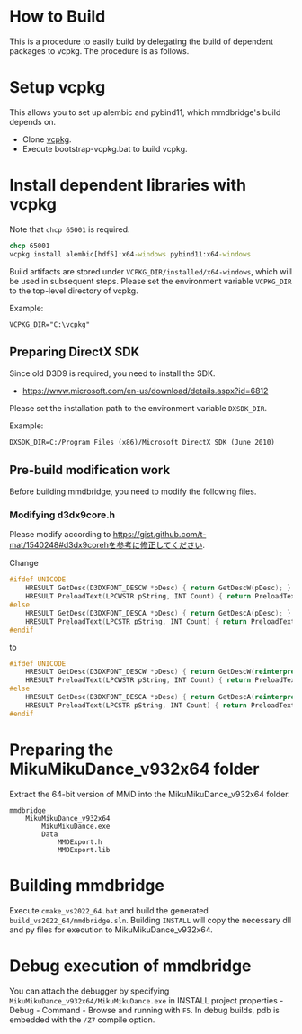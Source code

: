 # How to Build
This is a procedure to easily build by delegating the build of dependent packages to vcpkg.
The procedure is as follows.

# Setup vcpkg

This allows you to set up alembic and pybind11, which mmdbridge's build depends on.

* Clone [vcpkg](https://github.com/Microsoft/vcpkg).
* Execute bootstrap-vcpkg.bat to build vcpkg.

# Install dependent libraries with vcpkg

Note that `chcp 65001` is required.

```cmd
chcp 65001
vcpkg install alembic[hdf5]:x64-windows pybind11:x64-windows
```

Build artifacts are stored under `VCPKG_DIR/installed/x64-windows`, which will be used in subsequent steps.
Please set the environment variable `VCPKG_DIR` to the top-level directory of vcpkg.

Example:

```
VCPKG_DIR="C:\vcpkg"
```

## Preparing DirectX SDK
Since old D3D9 is required, you need to install the SDK.

* https://www.microsoft.com/en-us/download/details.aspx?id=6812

Please set the installation path to the environment variable `DXSDK_DIR`.

Example:

```
DXSDK_DIR=C:/Program Files (x86)/Microsoft DirectX SDK (June 2010)
```

## Pre-build modification work

Before building mmdbridge, you need to modify the following files.

### Modifying d3dx9core.h

Please modify according to https://gist.github.com/t-mat/1540248#d3dx9corehを参考に修正してください.

Change
```cpp
#ifdef UNICODE
    HRESULT GetDesc(D3DXFONT_DESCW *pDesc) { return GetDescW(pDesc); }
    HRESULT PreloadText(LPCWSTR pString, INT Count) { return PreloadTextW(pString, Count); }
#else
    HRESULT GetDesc(D3DXFONT_DESCA *pDesc) { return GetDescA(pDesc); }
    HRESULT PreloadText(LPCSTR pString, INT Count) { return PreloadTextA(pString, Count); }
#endif
```
to
```cpp
#ifdef UNICODE
    HRESULT GetDesc(D3DXFONT_DESCW *pDesc) { return GetDescW(reinterpret_cast<ID3DXFont*>(this), pDesc); }
    HRESULT PreloadText(LPCWSTR pString, INT Count) { return PreloadTextW(reinterpret_cast<ID3DXFont*>(this), pString, Count); }
#else
    HRESULT GetDesc(D3DXFONT_DESCA *pDesc) { return GetDescA(reinterpret_cast<ID3DXFont*>(this), pDesc); }
    HRESULT PreloadText(LPCSTR pString, INT Count) { return PreloadTextA(reinterpret_cast<ID3DXFont*>(this), pString, Count); }
#endif
```

# Preparing the MikuMikuDance_v932x64 folder
Extract the 64-bit version of MMD into the MikuMikuDance_v932x64 folder.

```
mmdbridge
    MikuMikuDance_v932x64
        MikuMikuDance.exe
        Data
            MMDExport.h
            MMDExport.lib
```

# Building mmdbridge
Execute `cmake_vs2022_64.bat` and build the generated `build_vs2022_64/mmdbridge.sln`. Building `INSTALL` will copy the necessary dll and py files for execution to MikuMikuDance_v932x64.

# Debug execution of mmdbridge
You can attach the debugger by specifying `MikuMikuDance_v932x64/MikuMikuDance.exe` in INSTALL project properties - Debug - Command - Browse and running with `F5`. In debug builds, pdb is embedded with the `/Z7` compile option.
